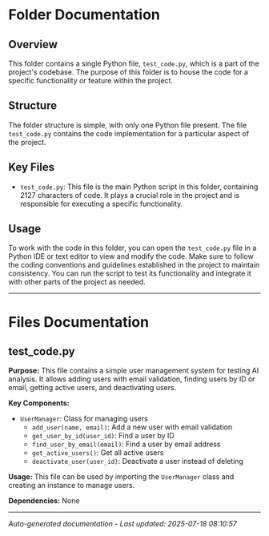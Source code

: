 # Folder Documentation

## Overview
This folder contains a single Python file, `test_code.py`, which is a part of the project's codebase. The purpose of this folder is to house the code for a specific functionality or feature within the project.

## Structure
The folder structure is simple, with only one Python file present. The file `test_code.py` contains the code implementation for a particular aspect of the project.

## Key Files
- `test_code.py`: This file is the main Python script in this folder, containing 2127 characters of code. It plays a crucial role in the project and is responsible for executing a specific functionality.

## Usage
To work with the code in this folder, you can open the `test_code.py` file in a Python IDE or text editor to view and modify the code. Make sure to follow the coding conventions and guidelines established in the project to maintain consistency. You can run the script to test its functionality and integrate it with other parts of the project as needed.

---

# Files Documentation

## test_code.py

**Purpose:** This file contains a simple user management system for testing AI analysis. It allows adding users with email validation, finding users by ID or email, getting active users, and deactivating users.

**Key Components:**
- `UserManager`: Class for managing users
  - `add_user(name, email)`: Add a new user with email validation
  - `get_user_by_id(user_id)`: Find a user by ID
  - `find_user_by_email(email)`: Find a user by email address
  - `get_active_users()`: Get all active users
  - `deactivate_user(user_id)`: Deactivate a user instead of deleting

**Usage:** This file can be used by importing the `UserManager` class and creating an instance to manage users.

**Dependencies:** None

---
*Auto-generated documentation - Last updated: 2025-07-18 08:10:57*
